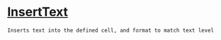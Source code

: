 # [InsertText](./ExcelHelper-100664001.md)

`Inserts text into the defined cell, and format to match text level`
